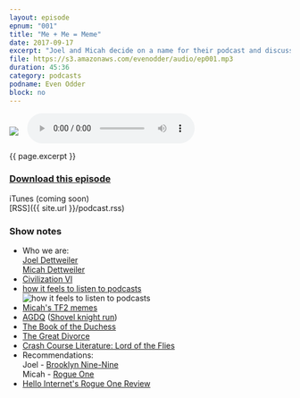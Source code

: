 ```yaml
---
layout: episode
epnum: "001"
title: "Me + Me = Meme"
date: 2017-09-17
excerpt: "Joel and Micah decide on a name for their podcast and discuss things that have been holding their interest recently."
file: https://s3.amazonaws.com/evenodder/audio/ep001.mp3
duration: 45:36
category: podcasts
podname: Even Odder
block: no
---
```


<audio id="player" controls>
  <source src="https://s3.amazonaws.com/evenodder/audio/ep{{ page.epnum }}.mp3" type="audio/mpeg">
Your browser does not support the audio element.
</audio>

<img style="float: left; margin-right: 1rem; margin-top: 1.5rem" src="https://s3.amazonaws.com/evenodder/covers/ep{{ page.epnum }}.png"/>

{{ page.excerpt }}  
### <a href="https://s3.amazonaws.com/evenodder/audio/ep{{ page.epnum }}.mp3" download>Download this episode</a>  
iTunes (coming soon)  
[RSS]({{ site.url }}/podcast.rss)  

### Show notes  
* Who we are:  
	[Joel Dettweiler](/about.html)  
	[Micah Dettweiler](http://variantminds.blogspot.com)
* [Civilization VI](https://www.civilization.com/)  
* [how it feels to listen to podcasts](https://www.reddit.com/r/2meirl4meirl/comments/5mkyix/2meirl4meirl/)  
![how it feels to listen to podcasts](http://i.imgur.com/ce2Olo9.jpg)
* [Micah's TF2 memes](https://www.reddit.com/r/tf2/comments/5mzexv/when_people_talk_about_banning_loweffort_memes/)  
* [AGDQ](https://gamesdonequick.com/) ([Shovel knight run](https://www.youtube.com/watch?v=vgg7TS3MWwk&t=1295s))  
* [The Book of the Duchess](https://en.wikipedia.org/wiki/The_Book_of_the_Duchess)  
* [The Great Divorce](https://en.wikipedia.org/wiki/The_Great_Divorce)  
* [Crash Course Literature: Lord of the Flies](https://www.youtube.com/watch?v=WfNiQBXmPw8)  
* Recommendations:  
	Joel - [Brooklyn Nine-Nine](http://www.imdb.com/title/tt2467372/)  
	Micah - [Rogue One](http://www.imdb.com/title/tt3748528/)  
* [Hello Internet's Rogue One Review](http://www.hellointernet.fm/podcast/2016/12/25/hi-rogue-one-star-wars-christmas-special)